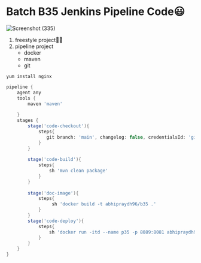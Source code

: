 # Batch B35 Jenkins Pipeline Code😃
![Screenshot (335)](https://github.com/user-attachments/assets/3b7b7534-d798-49ac-abfd-ba2d88030786)

1. freestyle project🏴‍☠️
2. pipeline project
   - docker
   - maven
   - git
````
yum install nginx
````

```groovy
pipeline {
    agent any
    tools {
        maven 'maven'
    
    }
    stages {
        stage('code-checkout'){
            steps{
               git branch: 'main', changelog: false, credentialsId: 'github-cred', poll: false, url: 'https://github.com/abhipraydhoble/Project-InsureMe.git' 
            }
        }
        
        stage('code-build'){
            steps{
                sh 'mvn clean package'
            }
        }
        
        stage('doc-image'){
            steps{
                 sh 'docker build -t abhipraydh96/b35 .'
            }
        }
        stage('code-deploy'){
            steps{
                sh 'docker run -itd --name p35 -p 8089:8081 abhipraydh96/b35'
            }
        }
    }
}
```
